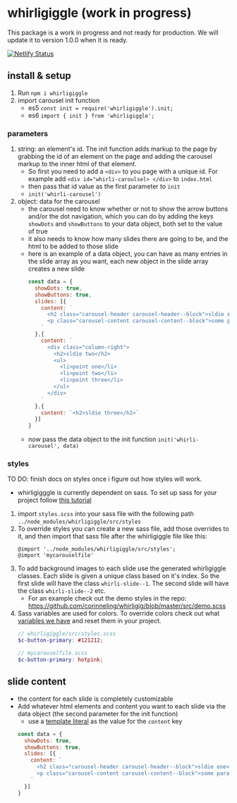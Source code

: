 # whirligiggle (work in progress)
This package is a work in progress and not ready for production. We will update it to version 1.0.0 when it is ready.

[![Netlify Status](https://api.netlify.com/api/v1/badges/ef7c8b68-f63c-4e2a-8e3e-aebd230e5424/deploy-status)](https://app.netlify.com/sites/whirligiggle/deploys)

## install & setup
1. Run `npm i whirligiggle`
2. import carousel init function
    - es5 `const init = require('whirligiggle').init;`
    - es6 `import { init } from 'whirligiggle';`

### parameters
1. string: an element's id. The init function adds markup to the page by grabbing the id of an element on the page and adding the carousel markup to the inner html of that element. 
    - So first you need to add a `<div>` to you page with a unique id. For example add `<div id="whirli-caroulsel> </div>` to `index.html`
    - then pass that id value as the first parameter to `init`
    - `init('whirli-carousel')`
2. object: data for the carousel
    - the carousel need to know whether or not to show the arrow buttons and/or the dot navigation, which you can do by adding the keys `showDots` and `showButtons` to your data object, both set to the value of true
    - it also needs to know how many slides there are going to be, and the html to be added to those slide
    - here is an example of a data object, you can have as many entries in the slide array as you want, each new object in the slide array creates a new slide
      ```js
      const data = {
        showDots: true,
        showButtons: true,
        slides: [{
          content: `
            <h2 class="carousel-header carousel-header--block">sldie one</h2>
            <p class="carousel-content carousel-content--block">some paragraph text for the demo</p>
          `
        },{
          content: `
            <div class="column-right">
              <h2>sldie two</h2>
              <ul>
                <li>point one</li>
                <li>point two</li>
                <li>point three</li>
              </ul>
            </div>
          `
        },{
          content: `<h2>sldie three</h2>`
        }]
      }
      ```
   - now pass the data object to the init function `init('whirli-carousel', data)`

### styles
TO DO: finish docs on styles once i figure out how styles will work.
- whirligigggle is currently dependent on sass. To set up sass for your project follow [this tutorial](https://dev.to/chrissiemhrk/how-to-setup-sass-in-your-project-2bo1)

1. import `styles.scss` into your sass file with the following path `../node_modules/whirligiggle/src/styles`
2. To override styles you can create a new sass file, add those overrides to it, and then import that sass file after the whirligiggle file like this:
    ```
    @import '../node_modules/whirligiggle/src/styles';
    @import 'mycarouselfile'
    ```
3. To add background images to each slide use the generated whirligiggle classes. Each slide is given a unique class based on it's index. So the first slide will have the class `whirli-slide--1`. The second slide will have the class `whirli-slide--2` etc.
    - For an example check out the demo styles in the repo: https://github.com/corinneling/whirligig/blob/master/src/demo.scss
5. Sass variables are used for colors. To override colors check out what [variables we have](https://github.com/corinneling/whirligig/blob/master/src/scss/_variables.scss) and reset them in your project.
    ```scss
    // whirligiggle/src/styles.scss
    $c-button-primary: #121212;

    // mycarouselfile.scss
    $c-button-primary: hotpink;
    ```

## slide content
- the content for each slide is completely customizable
- Add whatever html elements and content you want to each slide via the data object (the second parameter for the init function)
    - use a [template literal](https://developer.mozilla.org/en-US/docs/Web/JavaScript/Reference/Template_literals) as the value for the `content` key
    ```js
    const data = {
      showDots: true,
      showButtons: true,
      slides: [{
        content: `
          <h2 class="carousel-header carousel-header--block">sldie one</h2>
          <p class="carousel-content carousel-content--block">some paragraph text for the demo</p>
        `
      }]
    }
    ```